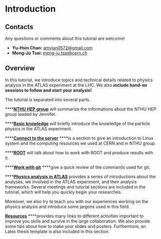 # Introduction

## Contacts

Any questions or comments about this tutorial are welcome!

* **Yu-Hsin Chan:** amyjan0572@gmail.com
* **Meng-Ju Tsai:** meng-ju.tsai@cern.ch

## Overview

In this tutorial, we introduce topics and technical details related to physics analysis in the ATLAS experiment at the LHC. We also **include hand-on sessions to follow and start your analysis!**

The tutorial is separated into several parts. 

\*\*\*\*[**NTHU HEP group**](intro.md) will summarize the informations about the NTHU HEP group leaded by Jennifer. 

\*\*\*\*[**Basic knowledge**](basic_knowledge/) will briefly introduce the knowledge of the particle physics in the ATLAS experiment. 

\*\*\*\*[**Connect to the server**](connect_to_the_server/) ****is a section to give an introduction to Linux system and the computing resources we used at CERN and in NTHU group. 

\*\*\*\*[**ROOT**](root/) will talk about how to work with ROOT and produce results with it. 

\*\*\*\*[**Work with git**](git/) ****give a quick review of the commands used for git.

\*\*\*\*[**Physics analysis in ATLAS**](physics_analysis/) provides a series of introductions about the analyses, we involved in the ATLAS experiment, and their analysis frameworks. Several meetings and tutorial sections are included in the tutorial, which will help you quickly begin your researches. 

Moreover, we also try to teach you with our experiences working on the physics analysis and introduce some jargons used in this field. 

[**Resources**](resource/) ****provides many links to different activities important to improve you skills and survive in the large collaboration. We also provide some tips about how to make your slides and posters. Furthermore, an Latex thesis template is also included in this section. 

